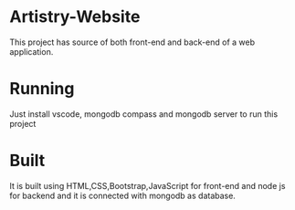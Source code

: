 # Artistry-Website
This project has source of both front-end and back-end of a web application.
# Running
Just install vscode, mongodb compass and mongodb server to run this project
# Built
It is built using HTML,CSS,Bootstrap,JavaScript for front-end and node js for backend and it is connected with mongodb as database.
